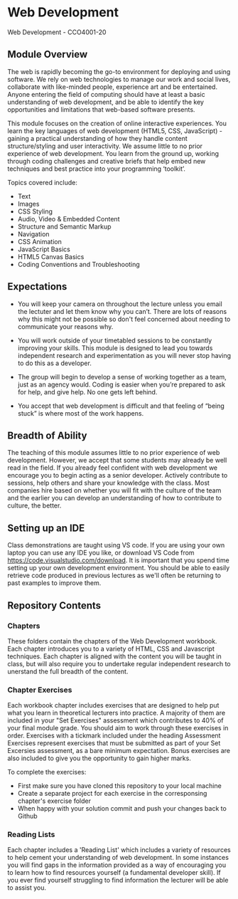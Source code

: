 # Web Development
Web Development - CCO4001-20

## Module Overview

The web is rapidly becoming the go-to environment for deploying and using software. We rely on web technologies to manage our work and social lives, collaborate with like-minded people, experience art and be entertained. Anyone entering the field of computing should have at least a basic understanding of web development, and be able to identify the key opportunities and limitations that web-based software presents.

This module focuses on the creation of online interactive experiences. You learn the key languages of web development (HTML5, CSS, JavaScript) - gaining a practical understanding of how they handle content structure/styling and user interactivity. We assume little to no prior experience of web development. You learn from the ground up, working through coding challenges and creative briefs that help embed new techniques and best practice into your programming ‘toolkit’.

Topics covered include:

* Text
* Images
* CSS Styling
* Audio, Video & Embedded Content
* Structure and Semantic Markup
* Navigation
* CSS Animation
* JavaScript Basics 
* HTML5 Canvas Basics
* Coding Conventions and Troubleshooting

## Expectations

* You will keep your camera on throughout the lecture unless you email the lectuter and let them know why you can’t. There are lots of reasons why this might not be possible so don't feel concerned about needing to communicate your reasons why.  

* You will work outside of your timetabled sessions to be constantly improving your skills. This module is designed to lead you towards independent research and experimentation as you will never stop having to do this as a developer.  

* The group will begin to develop a sense of working together as a team, just as an agency would. Coding is easier when you’re prepared to ask for help, and give help. No one gets left behind. 

* You accept that web development is difficult and that feeling of “being stuck” is where most of the work happens. 

## Breadth of Ability

The teaching of this module assumes little to no prior experience of web development. However, we accept that some students may already be well read in the field. If you already feel confident with web development we encourage you to begin acting as a senior developer. Actively contribute to sessions, help others and share your knowledge with the class. Most companies hire based on whether you will fit with the culture of the team and the earlier you can develop an understanding of how to contribute to culture, the better. 

## Setting up an IDE

Class demonstrations are taught using VS code. If you are using your own laptop you can use any IDE you like, or download VS Code from https://code.visualstudio.com/download. It is important that you spend time setting up your own development environment. You should be able to easily retrieve code produced in previous lectures as we'll often be returning to past examples to improve them. 

## Repository Contents

### Chapters

These folders contain the chapters of the Web Development workbook. Each chapter introduces you to a variety of HTML, CSS and Javascript techniques. Each chapter is aligned with the content you will be taught in class, but will also require you to undertake regular independent research to unerstand the full breadth of the content. 

### Chapter Exercises

Each workbook chapter includes exercises that are designed to help put what you learn in theoretical lecturers into practice. A majority of them are included in your "Set Exercises" assessment which contributes to 40% of your final module grade. You should aim to work through these exercises in order. Exercises with a tickmark included under the heading Assessment Exercises represent exercises that must be submitted as part of your Set Excersies assessment, as a bare minimum expectation. Bonus exercises are also included to give you the opportunity to gain higher marks. 

To complete the exercises: 

* First make sure you have cloned this repository to your local machine
* Create a separate project for each exercise in the corresponsing chapter's exercise folder
* When happy with your solution commit and push your changes back to Github

### Reading Lists

Each chapter includes a 'Reading List' which includes a variety of resources to help cement your understanding of web development. In some instances you will find gaps in the information provided as a way of encouraging you to learn how to find resources yourself (a fundamental developer skill). If you ever find yourself struggling to find information the lecturer will be able to assist you. 
